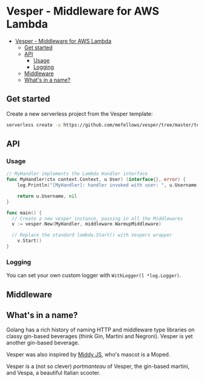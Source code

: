 # Vesper - Middleware for AWS Lambda

<!-- TOC -->

- [Vesper - Middleware for AWS Lambda](#vesper---middleware-for-aws-lambda)
  - [Get started](#get-started)
  - [API](#api)
    - [Usage](#usage)
    - [Logging](#logging)
  - [Middleware](#middleware)
  - [What's in a name?](#whats-in-a-name)

<!-- /TOC -->

## Get started

Create a new serverless project from the Vesper template:

```sh
serverless create -u https://github.com/mefellows/vesper/tree/master/template
```

## API

### Usage

```go
// MyHandler implements the Lambda Handler interface
func MyHandler(ctx context.Context, u User) (interface{}, error) {
	log.Println("[MyHandler]: handler invoked with user: ", u.Username)

	return u.Username, nil
}

func main() {
  // Create a new vesper instance, passing in all the Middlewares
  v := vesper.New(MyHandler, middleware.WarmupMiddleware)

  // Replace the standard lambda.Start() with Vespers wrapper
	v.Start()
}
```

### Logging

You can set your own custom logger with `WithLogger(l *log.Logger)`.

## Middleware

## What's in a name?

Golang has a rich history of naming HTTP and middleware type libraries on classy gin-based beverages (think Gin, Martini and Negroni). Vesper is yet another gin-based beverage.

Vesper was also inspired by [Middy JS](https://github.com/middyjs/middy), who's mascot is a Moped.

Vesper is a (not so clever) _portmanteau_ of Vesper, the gin-based martini, and Vespa, a beautiful Italian scooter.
